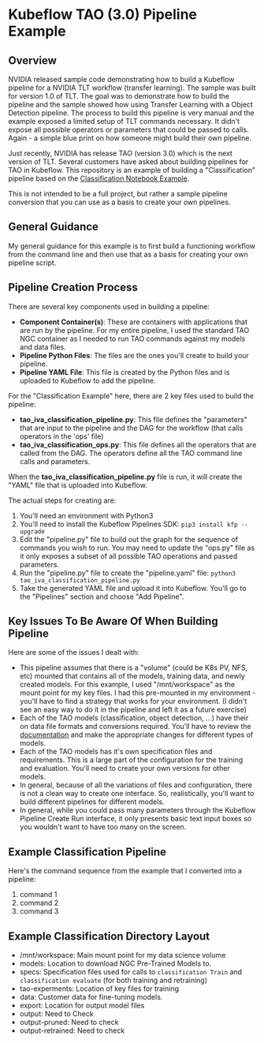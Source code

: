 # Kubeflow TAO (3.0) Pipeline Example

## Overview

NVIDIA released sample code demonstrating how to build a Kubeflow pipeline for a NVIDIA TLT workflow (transfer learning).  The sample was built for version 1.0 of TLT.  The goal was to demonstrate how to build the pipeline and the sample showed how using Transfer Learning with a Object Detection pipeline.  The process to build this pipeline is very manual and the example exposed a limited setup of TLT commands necessary.  It didn't expose all possible operators or parameters that could be passed to calls.  Again - a simple blue print on how someone might build their own pipeline.

Just recently, NVIDIA has release TAO (version 3.0) which is the next version of TLT.  Several customers have asked about building pipelines for TAO in Kubeflow.  This repository is an example of building a "Classification" pipeline based on the [Classification Notebook Example](https://docs.nvidia.com/tao/tao-toolkit/text/tao_toolkit_quick_start_guide.html#cv-samples).  

This is not intended to be a full project, but rather a sample pipeline conversion that you can use as a basis to create your own pipelines. 

## General Guidance

My general guidance for this example is to first build a functioning workflow from the command line and then use that as a basis for creating your own pipeline script.

## Pipeline Creation Process

There are several key components used in building a pipeline:
- **Component Container(s)**: These are containers with applications that are run by the pipeline.  For my entire pipeline, I used the standard TAO NGC container as I needed to run TAO commands against my models and data files.
- **Pipeline Python Files**: The files are the ones you'll create to build your pipeline.
- **Pipeline YAML File**: This file is created by the Python files and is uploaded to Kubeflow to add the pipeline.

For the "Classification Example" here, there are 2 key files used to build the pipeline:
- **tao_iva_classification_pipeline.py**: This file defines the "parameters" that are input to the pipeline and the DAG for the workflow (that calls operators in the 'ops' file)
- **tao_iva_classification_ops.py**: This file defines all the operators that are called from the DAG.  The operators define all the TAO command line calls and parameters.

When the **tao_iva_classification_pipeline.py** file is run, it will create the "YAML" file that is uploaded into Kubeflow.

The actual steps for creating are:
1. You'll need an environment with Python3
2. You'll need to install the Kubeflow Pipelines SDK: `pip3 install kfp --upgrade`
3. Edit the "pipeline.py" file to build out the graph for the sequence of commands you wish to run.  You may need to update the "ops.py" file as it only exposes a subset of all possible TAO operations and passed parameters.
4. Run the "pipeline.py" file to create the "pipeline.yaml" file: `python3 tao_iva_classification_pipeline.py`
5. Take the generated YAML file and upload it into Kubeflow.  You'll go to the "Pipelines" section and choose "Add Pipeline".

## Key Issues To Be Aware Of When Building Pipeline

Here are some of the issues I dealt with:
- This pipeline assumes that there is a "volume" (could be K8s PV, NFS, etc) mounted that contains all of the models, training data, and newly created models.  For this example, I used "/mnt/workspace" as the mount point for my key files.  I had this pre-mounted in my environment - you'll have to find a strategy that works for your environment.  (I didn't see an easy way to do it in the pipeline and left it as a future exercise)
- Each of the TAO models (classification, object detection, ...) have their on data file formats and conversions required.  You'll have to review the [documentation](https://docs.nvidia.com/tao/tao-toolkit/text/data_annotation_format.html) and make the appropriate changes for different types of models.
- Each of the TAO models has it's own specification files and requirements.  This is a large part of the configuration for the training and evaluation.  You'll need to create your own versions for other models.
- In general, because of all the variations of files and configuration, there is not a clean way to create one interface.  So, realistically, you'll want to build different pipelines for different models.
- In general, while you could pass many parameters through the Kubeflow Pipeline Create Run interface, it only presents basic text input boxes so you wouldn't want to have too many on the screen.
 
## Example Classification Pipeline

Here's the command sequence from the example that I converted into a pipeline:
1. command 1
2. command 2
3. command 3

## Example Classification Directory Layout
- /mnt/workspace: Main mount point for my data science volume
 - models: Location to download NGC Pre-Trained Models to.
 - specs: Specification files used for calls to `classification Train` and `classification evaluate` (for both training and retraining)
 - tao-experments: Location of key files for training
  - data: Customer data for fine-tuning models.  
  - export: Location for output model files
  - output: Need to Check
  - output-pruned: Need to check
  - output-retrained: Need to check

